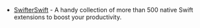 - [SwifterSwift](https://github.com/SwifterSwift/SwifterSwift) - A handy collection of more than 500 native Swift extensions to boost your productivity.
